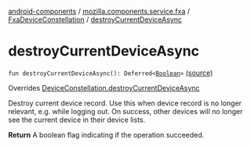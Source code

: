 [android-components](../../index.md) / [mozilla.components.service.fxa](../index.md) / [FxaDeviceConstellation](index.md) / [destroyCurrentDeviceAsync](./destroy-current-device-async.md)

# destroyCurrentDeviceAsync

`fun destroyCurrentDeviceAsync(): Deferred<`[`Boolean`](https://kotlinlang.org/api/latest/jvm/stdlib/kotlin/-boolean/index.html)`>` [(source)](https://github.com/mozilla-mobile/android-components/blob/master/components/service/firefox-accounts/src/main/java/mozilla/components/service/fxa/FxaDeviceConstellation.kt#L63)

Overrides [DeviceConstellation.destroyCurrentDeviceAsync](../../mozilla.components.concept.sync/-device-constellation/destroy-current-device-async.md)

Destroy current device record.
Use this when device record is no longer relevant, e.g. while logging out. On success, other
devices will no longer see the current device in their device lists.

**Return**
A boolean flag indicating if the operation succeeded.

